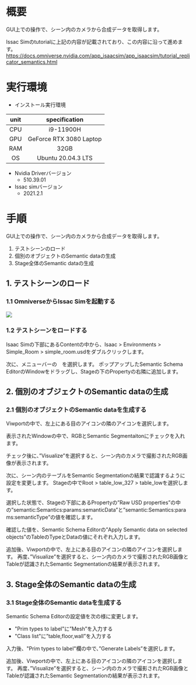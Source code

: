 # 概要
GUI上での操作で、シーン内のカメラから合成データを取得します。

Issac Simのtutorialに上記の内容が記載されており、この内容に沿って進めます。
https://docs.omniverse.nvidia.com/app_isaacsim/app_isaacsim/tutorial_replicator_semantics.html

# 実行環境

- インストール実行環境

| unit       |       specification | 
|:-----------------:|:------------------:|
| CPU         | i9-11900H |  
| GPU         | GeForce RTX 3080 Laptop|  
| RAM         | 32GB | 
| OS         | Ubuntu 20.04.3 LTS  |

- Nvidia Driverバージョン
   - 510.39.01
- Issac simバージョン
   - 2021.2.1


# 手順
GUI上での操作で、シーン内のカメラから合成データを取得します。

1. テストシーンのロード
2. 個別のオブジェクトのSemantic dataの生成
3. Stage全体のSemantic dataの生成

## 1. テストシーンのロード
### 1.1 OmniverseからIssac Simを起動する
![](https://storage.googleapis.com/zenn-user-upload/a1927915e055-20220213.png)

### 1.2 テストシーンをロードする
Isaac Simの下部にあるContentの中から、Isaac > Environments > Simple_Room > simple_room.usdをダブルクリックします。


次に、メニューバーの　を選択します。
ポップアップしたSemantic Schema EditorのWindowをドラッグし、Stageの下のPropertyの右隣に追加します。

## 2. 個別のオブジェクトのSemantic dataの生成
### 2.1 個別のオブジェクトのSemantic dataを生成する
Viwportの中で、左上にある目のアイコンの隣のアイコンを選択します。

表示されたWindowの中で、RGBとSemantic Segmentaitonにチェックを入れます。

チェック後に、”Visualize”を選択すると、シーン内のカメラで撮影されたRGB画像が表示されます。

次に、シーン内のテーブルをSemantic Segmentationの結果で認識するように設定を変更します。
Stageの中でRoot > table_low_327 > table_lowを選択します。

選択した状態で、Stageの下部にあるPropertyの”Raw USD properties”の中の”semantic:Semantics:params:semanticData”と”semantic:Semantics:params:semanticType”の値を確認します。

確認した値を、Semantic Schema Editorの”Apply Semantic data on selected objects”のTableのTypeとDataの値にそれぞれ入力します。

追加後、Viwportの中で、左上にある目のアイコンの隣のアイコンを選択します。
再度、”Visualize”を選択すると、シーン内のカメラで撮影されたRGB画像とTableが認識されたSemantic Segmentationの結果が表示されます。


## 3. Stage全体のSemantic dataの生成
### 3.1 Stage全体のSemantic dataを生成する

Semantic Schema Editorの設定値を次の様に変更します。

- "Prim types to label"に”Mesh”を入力する
- "Class list"に”table,floor,wall”を入力する

入力後、"Prim types to label"欄の中で、”Generate Labels”を選択します。

追加後、Viwportの中で、左上にある目のアイコンの隣のアイコンを選択します。
再度、”Visualize”を選択すると、シーン内のカメラで撮影されたRGB画像とTableが認識されたSemantic Segmentationの結果が表示されます。


